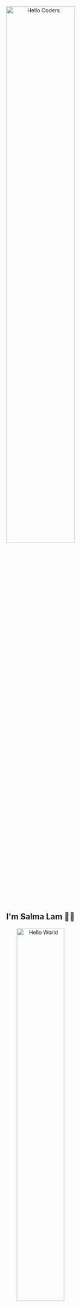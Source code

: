 <div align="center">



<img src="https://github.com/SP-XD/SP-XD/blob/main/images/hellocoders_rounded.gif?raw=true" alt="Hello Coders" width="60%"/>  
<h2>I'm <strong>Salma Lam</strong> 👩‍💻</h2>

<img src="https://media.giphy.com/media/L8K62iTDkzGX6/giphy.gif" width="50%" alt="Hello World" />

# 👋 Hi, I'm  muhammmad Sallam

🎨 A passionate **Front-End Developer**  
💻 I turn UI/UX designs into beautiful, responsive websites  
🌱 Currently learning **Tailwind CSS**, **React.js**, and **Next.js**

![Profile Views](https://komarev.com/ghpvc/?username=salmaali15&style=flat&color=brightgreen)

</div>

---

### 🛠 Tech Stack

- **Languages**: HTML, CSS, JavaScript
- **Frameworks/Libraries**: React.js, Tailwind CSS, Bootstrap
- **Tools**: Git, VS Code, Postman, Figma
- **Other**: Responsive Design, REST APIs, GitHub Projects, Vite

---

### 📈 GitHub Stats

<div align="center">

<img src="https://github-readme-stats.vercel.app/api?username=salmaali15&show_icons=true&theme=tokyonight" width="48%" />
<img src="https://github-readme-streak-stats.herokuapp.com/?user=salmaali15&theme=tokyonight" width="48%" />

</div>

---

### 📬 Let's Connect

- 💼 [LinkedIn](https://www.linkedin.com/in/your-link)
- 📫 Email: your.email@example.com
- 💬 Telegram: [@yourusername](https://t.me/yourusername)

---

> _“Code is like humor. When you have to explain it, it’s bad.”_ – Cory House

---

<div align="center">

<img src="https://media.giphy.com/media/L8K62iTDkzGX6/giphy.gif" width="50%" alt="Hello World" />

# 👋 Hi, I'm Salma Lam

🎨 A passionate **Front-End Developer**  
💻 I build responsive web interfaces using modern technologies  
🌱 Currently learning **Tailwind CSS**, **React.js**, and exploring **Java** & **C++**

![Profile Views](https://komarev.com/ghpvc/?username=salmaali15&style=flat&color=brightgreen)

</div>

---

### 🛠 Tech Stack

- **Languages**: HTML, CSS, JavaScript, **C++**, **Java**
- **Frameworks/Libraries**: React.js, Tailwind CSS, Bootstrap
- **Tools**: Git, VS Code, Postman, Figma
- **Other**: Responsive Design, REST APIs, GitHub Projects, Vite

---

### 📈 GitHub Stats

<div align="center">

<img src="https://github-readme-stats.vercel.app/api?username=salmaali15&show_icons=true&theme=tokyonight" width="48%" />
<img src="https://github-readme-streak-stats.herokuapp.com/?user=salmaali15&theme=tokyonight" width="48%" />

</div>

---

### 📬 تواصل معايا

تقدر تلاقيني على كل المنصات دي:

<p align="center">
  <a href="https://www.linkedin.com/in/your-link" target="_blank"><img alt="LinkedIn" src="https://img.shields.io/badge/LinkedIn-blue?style=flat&logo=linkedin&logoColor=white" /></a>
  <a href="https://t.me/yourusername" target="_blank"><img alt="Telegram" src="https://img.shields.io/badge/Telegram-2CA5E0?style=flat&logo=telegram&logoColor=white" /></a>
  <a href="mailto:your.email@example.com"><img alt="Gmail" src="https://img.shields.io/badge/Gmail-red?style=flat&logo=gmail&logoColor=white" /></a>
  <a href="https://github.com/salmaali15"><img alt="GitHub" src="https://img.shields.io/badge/GitHub-000?style=flat&logo=github&logoColor=white" /></a>
</p>

---

> _“Code is like humor. When you have to explain it, it’s bad.”_ – Cory House

---


